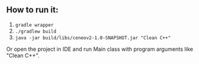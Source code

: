 ## How to run it:
1. ```gradle wrapper```
2. ```./gradlew build```
3. ```java -jar build/libs/ceneov2-1.0-SNAPSHOT.jar "Clean C++"```


Or open the project in IDE and run Main class with program arguments like "Clean C++".